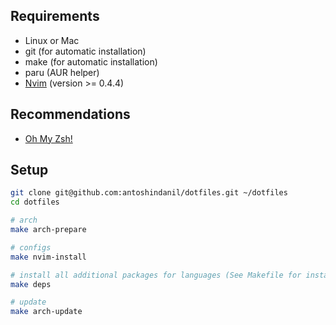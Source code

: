 ## Requirements

* Linux or Mac
* git (for automatic installation)
* make (for automatic installation)
* paru (AUR helper)
* [Nvim](https://github.com/neovim/neovim/wiki/Installing-Neovim) (version >= 0.4.4)

## Recommendations

* [Oh My Zsh!](https://github.com/ohmyzsh/ohmyzsh)

## Setup

```sh
git clone git@github.com:antoshindanil/dotfiles.git ~/dotfiles 
cd dotfiles

# arch
make arch-prepare

# configs
make nvim-install

# install all additional packages for languages (See Makefile for install packages for some language)
make deps

# update
make arch-update
```
